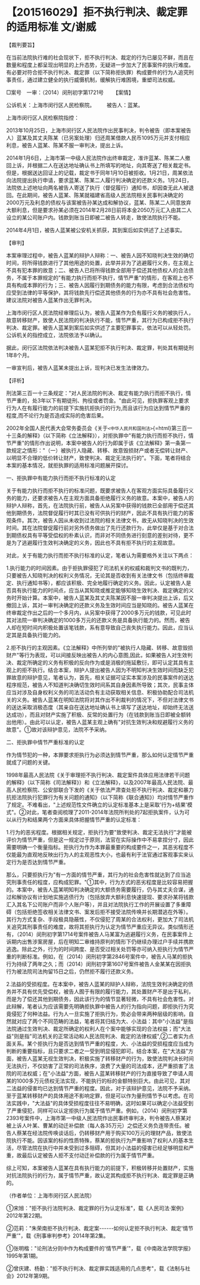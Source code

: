 # 【201516029】拒不执行判决、裁定罪的适用标准 文/谢威

【裁判要旨】

在当前法院执行难的社会现状下，拒不执行判决、裁定的行为已屡见不鲜，而且在数量和程度上都呈现出明显的上升态势，无疑进一步加大了民事案件的执行难度。有必要对符合拒不执行判决、裁定罪（以下简称拒执罪）构成要件的行为人追究刑事责任，通过建立健全的执行威慑机制，缓解执行难困境，重塑司法权威。

□案号　一审：（2014）闵刑初字第1721号 　　【案情】

公诉机关：上海市闵行区人民检察院。 　　被告人：蓝某。

上海市闵行区人民检察院指控：

2013年10月25日，上海市闵行区人民法院作出民事判决，判令被告（即本案被告人）蓝某及其丈夫陈某（已另案处理）归还周某借款人民币1095万元并支付相应利息，被告人蓝某、陈某不服一审判决，提出上诉。

2014年1月6日，上海市第一中级人民法院作出终审裁定，准许蓝某、陈某二人撤回上诉，并根据二人在送达地址确认书上所填写的地址，向其寄送了相关裁定书。但是，根据送达回证上的记载，裁定书于同年1月10日被拒收。1月21日，周某依法向法院提出执行申请，要求蓝某、陈某二人履行判决确定的还款义务。1月24日，法院依上述地址向两名被告人寄送了执行（督促履行）通知书，却因查无此人被退回。在此期间，被告人蓝某、陈某就福建省高级人民法院相关民事判决确定的2000万元及利息的债权与该案被告孙某达成和解协议，蓝某、陈某二人同意放弃大额利息，但是要求孙某必须在2014年2月28日前将本金2050万元汇入由其二人设立的某公司账户内。钱款到账当日即被二被告人转走，致使法院执行不能。

2014年4月1日，被告人蓝某被公安机关抓获，其到案后如实供述了上述事实。

【审判】

本案审理过程中，被告人蓝某的辩护人辩称：一、被告人因不知晓判决生效的确切时间，将所得钱款进行了其他用途的处置，此举并非为了逃避履行义务，在主观上不具有犯本罪的故意；二、被告人已将所得钱款全部用于偿还其他债权人的合法债务，不属于本罪规定的"有能力执行而拒不执行，情节严重"的情形，在客观上也不具有构成本罪的行为；三、被告人因履行到期债务的能力有限，考虑到合法债权均应受到法律的平等保护，其将钱款先行偿还其他债务的行为亦不具有社会危害性。建议法院对被告人蓝某作出无罪判决。

上海市闵行区人民法院经审理后认为，被告人蓝某作为负有履行义务的被执行人，故意转移财产，致使人民法院的判决执行不能，情节严重，其行为已构成拒不执行判决、裁定罪。被告人蓝某到案后如实供述了主要犯罪事实，依法可以从轻处罚。公诉机关的指控成立，法院依法予以确认。

据此，闵行区法院依法判决被告人蓝某犯拒不执行判决、裁定罪，判处其有期徒刑1年8个月。

一审宣判后，被告人蓝某未提出上诉，现判决已发生法律效力。

【评析】

刑法第三百一十三条规定："对人民法院的判决、裁定有能力执行而拒不执行，情节严重的，处3年以下有期徒刑、拘役或者罚金。"由此可见，拒执罪客观上要求行为人在有履行能力的前提下实施抗拒执行的行为,而且该行为应达到情节严重的程度,而不论行为是否造成实际的危害后果。

2002年全国人民代表大会常务委员会《关于`<中华人民共和国刑法>`{=html}第三百一十三条的解释》（以下简称《立法解释》），对拒执罪中"有能力执行而拒不执行，情节严重"的情形作出说明，本案中被告人的行为即属于该《立法解释》第一条第一款规定之情形："（一）被执行人隐藏、转移、故意毁损财产或者无偿转让财产、以明显不合理的低价转让财产，致使判决、裁定无法执行的"。下面，笔者将结合本案的基本情况，就拒执罪的适用标准问题展开探讨。

一、拒执罪中有能力执行而拒不执行标准的认定

关于有能力执行而拒不执行的标准问题，既要求被告人在客观方面实际具备履行义务的能力，还要求被告人在主观方面具备拒绝履行义务的故意。本案中，被告人的辩护人辩称，首先，在法院执行前，被告人从另案中获得的钱款已全部用于偿还其他到期债务，法院督促履行时其已没有可供执行的财产，因此不具有执行能力的客观条件。其次，被告人因从未收到过法院的相关法律文书，故无从知晓判决的生效时间。其在法院督促履行前对另外债务做出了先行还款行为，此举仅是基于对合法到期债权具有平等受偿权的朴素认识，而非对不同债务进行刻意的差别对待，更不是为了逃避履行生效判决确定的义务，因此也不具有拒不执行的主观故意。

对此，关于有能力执行而拒不执行标准的认定，笔者认为需要格外关注以下两点：

1.执行能力的时间因素。由于拒执罪侵犯了司法机关的权威和裁判文书的既判力，只要被告人知晓判决的权利义务情况，无论其是否收到有关法律文书（包括终审裁定、执行通知书等），都应该积极、完全地履行确定的义务。因此，认定被告人是否具有执行能力的时间点，应当从其知晓或推定能够知晓生效判决、裁定确定的义务时开始计算。本案中，被告人蓝某及其丈夫陈某因不服一审判决提出上诉，后又撤回上诉，其对一审判决确定的还款义务及生效时间应当是知晓的。被告人蓝某在终审裁定作出之后的一个多月内，从另案中获得了2000多万元的钱款，可见此时其对法院一审判决确定的1000多万元的还款义务是具备执行能力的。然而，被告人却在短时间内积极处置该笔钱款，系有意导致自己丧失执行能力。因此，应当认定其是具备执行能力的。

2.拒不执行的主观因素。《立法解释》中所列举的"被执行人隐藏、转移、故意毁损财产"等行为表现，可以间接反映出被告人的内心意图,因此，如果被告人对生效判决、裁定所确定的义务有积极的反向作为或是消极的拖延敷衍，即可认定其具有主观上的拒不执行。结合本案，辩护人提出被告人因为不明知判决生效时间而缺乏犯罪故意的辩护意见，笔者认为，首先，相关证据可证实本案涉及的民事案件的送达程序规范，被告人不知道判决确切生效时间系其自身因素所导致；其次，民事主体应当对涉及自身权利义务的司法活动负有主动获取相关信息、积极协助配合司法机关的义务。被告人蓝某在明知法院将对其作出不利裁判的情况下，不但对法律文书的送达采取消极态度（其亲自在送达地址确认书上填写了送达地址，却始终无法送达成功），而且对财产实施了积极、反常的处置行为（在钱款到账当日即被全额转出他用）。由此可以认定，被告人蓝某主观上确有"对抗生效判决和规避履行义务的故意"。①故对该辩护意见，法院不予采纳。

二、拒执罪中情节严重标准的认定

作为情节犯的一种，本罪要求拒执行为必须达到情节严重，那么如何认定情节严重就成了问题的关键。

1998年最高人民法院《关于审理拒不执行判决、裁定案件具体应用法律若干问题的解释》（以下简称《司法解释》）和《立法解释》，以及2007年最高人民法院、最高人民检察院、公安部联合下发的《关于依法严肃查处拒不执行判决、裁定和暴力抗拒法院执行犯罪行为有关问题的通知》（以下简称《联合通知》）均对情节严重作了规定。不难看出，"上述规范性文件确立的认定标准基本上是采取'行为+结果'模式"。②对此，笔者查阅梳理了2011-2014年法院所判处的7起拒执案件，认为可以从行为和结果两个方面来具体把握情节严重的认定标准：

1.行为的恶劣程度。根据相关规定，拒执行为要"致使判决、裁定无法执行"才能被评价为情节严重，但是这一规定过于原则，法官在实际操作中不易拿捏分寸，因此需要明确一个衡量指标。拒执行为作为本罪最重要的构成要件之一，其恶劣程度不仅能最为直观地反映出行为人的主观恶性大小，也最有利于法官通过客观事实来认定行为是否达到情节严重。

那么，只要拒执行为"有一方面的情节严重，其行为的社会危害性就达到了应当追究刑事责任的程度，应构成犯罪。"①其中，行为方式的恶劣程度是比较容易把握的。本案中，被告人蓝某明知判决确定的大额债务需要履行，仍与其丈夫合谋，通过和解协议有计划地实施逃债行为（包括放弃大额利息快速提现、要求孙某将钱款汇入其名下公司账户而非个人账户等），并且对法院执行工作的开展设置了多重障碍（包括拒绝签收相关法律文书、案发后拒不接受法院传唤并长期潜逃在外等）。其行为方式复杂、手段极具隐蔽性，不仅侵犯了周某的合法权利，更加大了司法机关追究其刑事责任的难度，故将其拒执行为认定为情节严重应无异议。类似情形还有，（2014）闵刑初字第1714号案件被告人马某富为逃避履行义务，在民事案件上诉期内出售涉案房屋，后在明知二审维持原判的情形下仍继续办理过户手续并携款逃逸。除此之外，行为的时间跨度、是否受过相关处罚等亦可纳入拒执行为情节严重的判断标准。例如，在（2014）闵刑初字第2846号案件中，被告人马某的拒执行为持续了两年之久；而（2014）闵刑初字第1607号案件被告人金某某在因拒执行为被法院司法拘留15日之后，仍然拒不履行还款义务。

2.法益的受损程度。在本案中，被告人蓝某的辩护人辩称，法院生效判决确定的债务并不具有优先受偿权，被告人囿于有限的履行能力，其处置财产不是出于私利，而是为了偿还其他到期债务，因此该行为的情节显著轻微，不具有社会危害性。对此辩解，笔者认为应该需要先明确拒执罪中被告人的行为指向问题，即拒执行为究竟侵犯了何种法益。行为人一旦实施了拒执行为，势必会带来两种层级的影响，自然就对应了两个不同范畴的法益，笔者将其归结为大、小法益：其中"小法益"是指法院通过生效判决、裁定所确定的权利人在个案中能够实现的合法权益；而"大法益"则是指"司法机关的正常活动和人民法院判决、裁定的法律权威",②二者实为点面关系。某个拒执行为是否达到情节严重的程度，大、小法益的受损程度应当成为判断的重要指标，且只要求二者之一受到明显侵犯即可。结合本案，在"大法益"方面，被告人蓝某无视生效判决，积极实施了转移财产的行为，致使法院判决长时间无法执行，不仅妨害了正常的司法秩序，浪费了大量的司法成本，还严重损害了法院的司法权威；在"小法益"方面，被告人蓝某转移财产的行为直接导致了申请人周某的1000多万元债权无法实现，不能执行的标的金额特别巨大。由此可见，其对二法益的侵害均已达到情节严重的程度。因此，对于该辩护意见，法院不予采纳。至于蓝某转移财产的具体用途不影响定罪，但是可以作为量刑情节予以考虑。在司法实践中，"大法益"的具体受损程度往往不易明确，这时如果可以确定小法益受到了严重侵犯，同样可以认定拒执行为属于情节严重。例如，（2014）闵刑初字第2393号案件中，上海市第一中级人民法院作出民事终审判决，判令被告人蔡某对被上诉人叶某、曹某的动迁补偿款（每人各35万元）之偿还义务负连带责任。被告人蔡某在经法院传唤谈话后，仍转移财产用于购买100万元的理财产品，致使法院执行不能。因该案的标的性质特殊，蔡某的拒执行为严重影响了权利人的基本生活，尽管法院在执行中并未受到过多阻碍，但其对小法益的侵害已经足够明显和严重，故最后认定被告人拒不支付动迁补偿款的行为属于情节严重。

综上可知，本案被告人蓝某在具有执行能力的前提下，积极转移并处置财产，实施对抗法院执行的行为，属于情节严重，故认定其构成拒不执行判决、裁定罪是正确的。

（作者单位：上海市闵行区人民法院）

①宋旭："拒不执行法院判决、裁定罪的行为认定标准"，载《人民司法·案例》2012年第22期。

②范莉："朱荣南拒不执行判决、裁定案------如何认定拒不执行判决、裁定'情节严重'"，载《刑事审判参考》2014年第2集。

①张明楷："论刑法分则中作为构成要件的'情节严重'"，载《中南政法学院学报》1995年第1期。

②曾庆建、杨勤："拒不执行判决、裁定罪实践适用的几点思考"，载《法制与社会》2012年第9期。